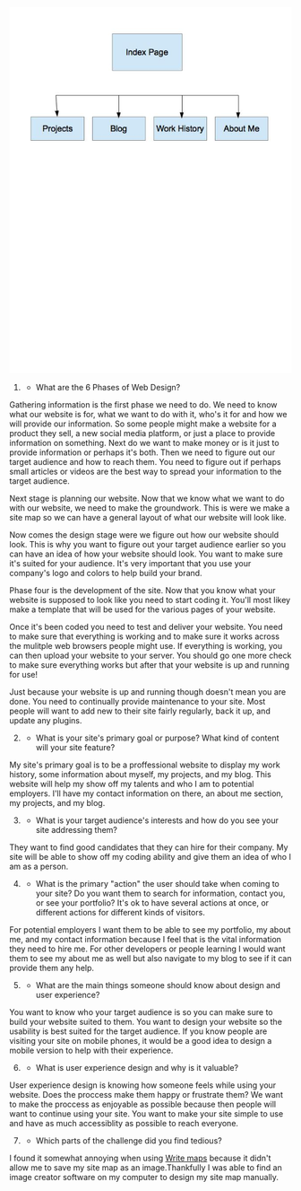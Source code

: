 ![Site Map](site-map.jpg)

1. - What are the 6 Phases of Web Design?

Gathering information is the first phase we need to do. We need to know what our website is for, what we want to do with it, who's it for and how we will provide our information. So some people might make a website for a product they sell, a new social media platform, or just a place to provide information on something. Next do we want to make money or is it just to provide information or perhaps it's both. Then we need to figure out our target audience and how to reach them. You need to figure out if perhaps small articles or videos are the best way to spread your information to the target audience.

Next stage is planning our website. Now that we know what we want to do with our website, we need to make the groundwork. This is were we make a site map so we can have a general layout of what our website will look like.

Now comes the design stage were we figure out how our website should look. This is why you want to figure out your target audience earlier so you can have an idea of how your website should look. You want to make sure it's suited for your audience. It's very important that you use your company's logo and colors to help build your brand.

Phase four is the development of the site. Now that you know what your website is supposed to look like you need to start coding it. You'll most likey make a template that will be used for the various pages of your website.

Once it's been coded you need to test and deliver your website. You need to make sure that everything is working and to make sure it works across the mulitple web browsers people might use. If everything is working, you can then upload your website to your server. You should go one more check to make sure everything works but after that your website is up and running for use!

Just because your website is up and running though doesn't mean you are done. You need to continually provide maintenance to your site. Most people will want to add new to their site fairly regularly, back it up, and update any plugins.


2. - What is your site's primary goal or purpose? What kind of content will your site feature?

My site's primary goal is to be a proffessional website to display my work history, some information about myself, my projects, and my blog. This website will help my show off my talents and who I am to potential employers. I'll have my contact information on there, an about me section, my projects, and my blog.

3. - What is your target audience's interests and how do you see your site addressing them?

They want to find good candidates that they can hire for their company. My site will be able to show off my coding ability and give them an idea of who I am as a person.

4. - What is the primary "action" the user should take when coming to your site? Do you want them to search for information, contact you, or see your portfolio? It's ok to have several actions at once, or different actions for different kinds of visitors.

For potential employers I want them to be able to see my portfolio, my about me, and my contact information because I feel that is the vital information they need to hire me.
For other developers or people learning I would want them to see my about me as well but also navigate to my blog to see if it can provide them any help.

5. - What are the main things someone should know about design and user experience?

You want to know who your target audience is so you can make sure to build your website suited to them. You want to design your website so the usability is best suited for the target audience. If you know people are visiting your site on mobile phones, it would be a good idea to design a mobile version to help with their experience.

6. - What is user experience design and why is it valuable?

User experience design is knowing how someone feels while using your website. Does the proccess make them happy or frustrate them? We want to make the proccess as enjoyable as possible because then people will want to continue using your site. You want to make your site simple to use and have as much accessiblity as possible to reach everyone.

7. - Which parts of the challenge did you find tedious?

I found it somewhat annoying when using [Write maps](https://www.writemaps.com/) because it didn't allow me to save my site map as an image.Thankfully I was able to find an image creator software on my computer to design my site map manually.